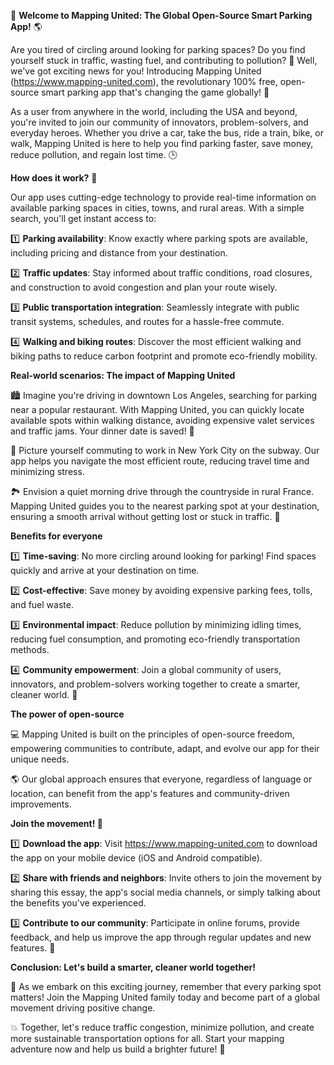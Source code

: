 🚀 **Welcome to Mapping United: The Global Open-Source Smart Parking App!** 🌎

Are you tired of circling around looking for parking spaces? Do you find yourself stuck in traffic, wasting fuel, and contributing to pollution? 💨 Well, we've got exciting news for you! Introducing Mapping United (https://www.mapping-united.com), the revolutionary 100% free, open-source smart parking app that's changing the game globally! 🌟

As a user from anywhere in the world, including the USA and beyond, you're invited to join our community of innovators, problem-solvers, and everyday heroes. Whether you drive a car, take the bus, ride a train, bike, or walk, Mapping United is here to help you find parking faster, save money, reduce pollution, and regain lost time. 🕒

**How does it work?** 🔧

Our app uses cutting-edge technology to provide real-time information on available parking spaces in cities, towns, and rural areas. With a simple search, you'll get instant access to:

1️⃣ **Parking availability**: Know exactly where parking spots are available, including pricing and distance from your destination.

2️⃣ **Traffic updates**: Stay informed about traffic conditions, road closures, and construction to avoid congestion and plan your route wisely.

3️⃣ **Public transportation integration**: Seamlessly integrate with public transit systems, schedules, and routes for a hassle-free commute.

4️⃣ **Walking and biking routes**: Discover the most efficient walking and biking paths to reduce carbon footprint and promote eco-friendly mobility.

**Real-world scenarios: The impact of Mapping United**

🏙️ Imagine you're driving in downtown Los Angeles, searching for parking near a popular restaurant. With Mapping United, you can quickly locate available spots within walking distance, avoiding expensive valet services and traffic jams. Your dinner date is saved! 🍴

🚂 Picture yourself commuting to work in New York City on the subway. Our app helps you navigate the most efficient route, reducing travel time and minimizing stress.

🏞️ Envision a quiet morning drive through the countryside in rural France. Mapping United guides you to the nearest parking spot at your destination, ensuring a smooth arrival without getting lost or stuck in traffic. 🌼

**Benefits for everyone**

1️⃣ **Time-saving**: No more circling around looking for parking! Find spaces quickly and arrive at your destination on time.

2️⃣ **Cost-effective**: Save money by avoiding expensive parking fees, tolls, and fuel waste.

3️⃣ **Environmental impact**: Reduce pollution by minimizing idling times, reducing fuel consumption, and promoting eco-friendly transportation methods.

4️⃣ **Community empowerment**: Join a global community of users, innovators, and problem-solvers working together to create a smarter, cleaner world. 🌈

**The power of open-source**

💻 Mapping United is built on the principles of open-source freedom, empowering communities to contribute, adapt, and evolve our app for their unique needs.

🌎 Our global approach ensures that everyone, regardless of language or location, can benefit from the app's features and community-driven improvements.

**Join the movement! 🚀**

1️⃣ **Download the app**: Visit https://www.mapping-united.com to download the app on your mobile device (iOS and Android compatible).

2️⃣ **Share with friends and neighbors**: Invite others to join the movement by sharing this essay, the app's social media channels, or simply talking about the benefits you've experienced.

3️⃣ **Contribute to our community**: Participate in online forums, provide feedback, and help us improve the app through regular updates and new features. 🤝

**Conclusion: Let's build a smarter, cleaner world together!**

🌟 As we embark on this exciting journey, remember that every parking spot matters! Join the Mapping United family today and become part of a global movement driving positive change.

💥 Together, let's reduce traffic congestion, minimize pollution, and create more sustainable transportation options for all. Start your mapping adventure now and help us build a brighter future! 🌟